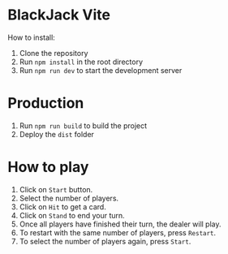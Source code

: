 # BlackJack Vite

How to install:
1. Clone the repository
2. Run ```npm install``` in the root directory
3. Run ```npm run dev``` to start the development server

# Production
1. Run ```npm run build``` to build the project
2. Deploy the ```dist``` folder

# How to play
1. Click on ```Start``` button.
2. Select the number of players.
3. Click on ```Hit``` to get a card.
4. Click on ```Stand``` to end your turn.
5. Once all players have finished their turn, the dealer will play.
6. To restart with the same number of players, press ```Restart```.
7. To select the number of players again, press ```Start```.